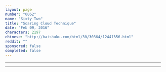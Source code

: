 ```yaml
---
layout: page
number: "0062"
name: "Sixty Two"
title: "Soaring Cloud Technique"
date: "Feb 09, 2016"
characters: 2197
chinese: "http://baishuku.com/html/30/30364/12441356.html"
reddit: ""
sponsored: false
completed: false
---
```




- - -
- - -
